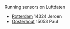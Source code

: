 Running sensors on Luftdaten

- [Rotterdam](https://maps.luftdaten.info/#13/51.9145/4.4960) 14324 Jeroen
- [Oosterhout](https://maps.luftdaten.info/#13/51.6150/4.8613) 15053 Paul

